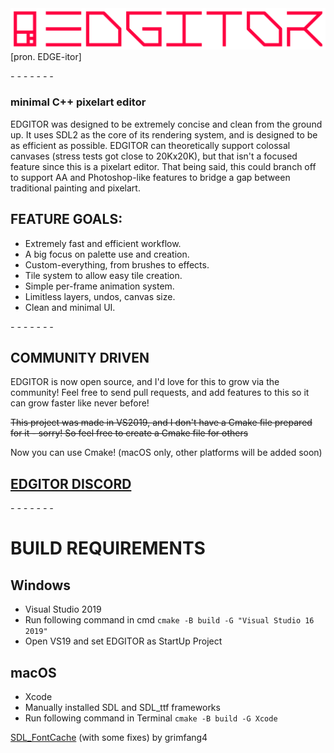<img src="https://github.com/ENDESGA/EDGITOR/blob/master/git/title.png" />
[pron. EDGE-itor]

*- - - - - - -*

### minimal C++ pixelart editor
EDGITOR was designed to be extremely concise and clean from the ground up. It uses SDL2 as the core of its rendering system, and is designed to be as efficient as possible. EDGITOR can theoretically support colossal canvases (stress tests got close to 20Kx20K), but that isn't a focused feature since this is a pixelart editor. That being said, this could branch off to support AA and Photoshop-like features to bridge a gap between traditional painting and pixelart.

## FEATURE GOALS:
- Extremely fast and efficient workflow.
- A big focus on palette use and creation.
- Custom-everything, from brushes to effects.
- Tile system to allow easy tile creation.
- Simple per-frame animation system.
- Limitless layers, undos, canvas size.
- Clean and minimal UI.

*- - - - - - -*
## COMMUNITY DRIVEN
EDGITOR is now open source, and I'd love for this to grow via the community! Feel free to send pull requests, and add features to this so it can grow faster like never before!

~~This project was made in VS2019, and I don't have a Cmake file prepared for it - sorry! So feel free to create a Cmake file for others~~

Now you can use Cmake! (macOS only, other platforms will be added soon)

## [EDGITOR DISCORD](https://discord.gg/VtJwBhB)

*- - - - - - -*

# BUILD REQUIREMENTS
## Windows
- Visual Studio 2019
- Run following command in cmd
`cmake -B build -G "Visual Studio 16 2019"`
- Open VS19 and set EDGITOR as StartUp Project

## macOS
- Xcode
- Manually installed SDL and SDL_ttf frameworks
- Run following command in Terminal
`cmake -B build -G Xcode`

[SDL_FontCache](https://github.com/grimfang4/SDL_FontCache) (with some fixes) by grimfang4 
